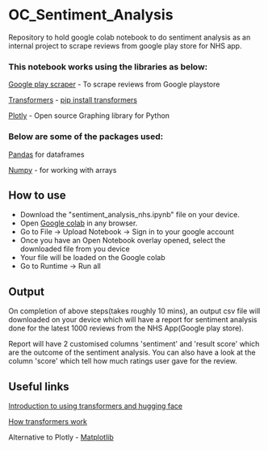 # OC_Sentiment_Analysis
Repository to hold google colab notebook to do sentiment analysis as an internal project to scrape reviews from google play store for NHS app.

### This notebook works using the libraries as below:

[Google play scraper](https://pypi.org/project/google-play-scraper/) - To scrape reviews from Google playstore

[Transformers](https://huggingface.co/docs/transformers/en/index) - [pip install transformers](https://pypi.org/project/transformers/)

[Plotly](https://plotly.com/python/) - Open source Graphing library for Python

### Below are some of the packages used:

[Pandas](https://pandas.pydata.org/) for dataframes

[Numpy](https://numpy.org/) - for working with arrays


## How to use
* Download the "sentiment_analysis_nhs.ipynb" file on your device.
* Open [Google colab](https://colab.research.google.com/) in any browser.
* Go to File -> Upload Notebook -> Sign in to your google account
* Once you have an Open Notebook overlay opened, select the downloaded file from you device
* Your file will be loaded on the Google colab
* Go to Runtime -> Run all

## Output

On completion of above steps(takes roughly 10 mins), an output csv file will downloaded on your device which will have a report for sentiment analysis done for the latest 1000 reviews from the NHS App(Google play store).

Report will have 2 customised columns 'sentiment' and 'result score' which are the outcome of the sentiment analysis. You can also have a look at the column 'score' which tell how much ratings user gave for the review.


## Useful links

[Introduction to using transformers and hugging face](https://www.datacamp.com/tutorial/an-introduction-to-using-transformers-and-hugging-face)

[How transformers work](https://www.datacamp.com/tutorial/how-transformers-work?dc_referrer=https%3A%2F%2Fwww.google.com%2F)

Alternative to Plotly - [Matplotlib](https://matplotlib.org/)
